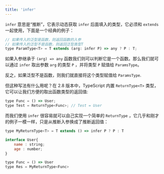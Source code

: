 ```yaml
---
title: 'infer'
---
```


`infer` 意思是“推断”，它表示动态获取 `infer` 后面填入的类型，它必须和 `extends` 一起使用，下面是一个经典的例子：

```js
// 如果传入的泛型是函数，则返回函数的入参
// 如果传入的泛型不是函数，则返回泛型类型T
type ParamType<T> = T extends (arg: infer P) => any ? P : T;
```

如果入参继承于 `(arg) => any` 函数我们则可以判断它是一个函数。那么我们就可以通过 `infer` 取出参数 `arg` 的类型 `P` ，并将类型 `P` 赋值给 `ParamsType`。

反之，如果泛型不是函数，则我们就直接将这个类型赋值给 `ParamsType`. 

但这种写法有什么用呢？在 2.8 版本中，TypeScript 内置 `ReturnType<T>` 类型，它可以让我们方便的取出函数类型的返回值:

```js
type Func = () => User;
type Test = ReturnType<Func>; // Test = User
```

而我们使用 `infer` 很容易就可以自己实现一个简单的 `ReturnType` ，它几乎和刚才的例子一模一样，只是从推断入参换成了推断返回值：

```js
type MyReturnType<T> = T extends () => infer P ? P : T  

interface User{
    name : string;
    age : number;
}

type Func = () => User
type Res = MyReturnType<Func>
```